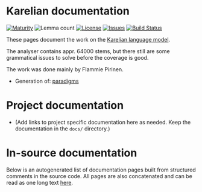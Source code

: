 # Karelian documentation

[![Maturity](https://img.shields.io/endpoint?url=https%3A%2F%2Fraw.githubusercontent.com%2Fgiellalt%2Flang-krl%2Fgh-pages%2Fmaturity.json)](https://giellalt.github.io/MaturityClassification.html)
![Lemma count](https://img.shields.io/endpoint?url=https%3A%2F%2Fraw.githubusercontent.com%2Fgiellalt%2Flang-krl%2Fgh-pages%2Flemmacount.json)
[![License](https://img.shields.io/github/license/giellalt/lang-krl)](https://github.com/giellalt/lang-krl/blob/main/LICENSE)
[![Issues](https://img.shields.io/github/issues/giellalt/lang-krl)](https://github.com/giellalt/lang-krl/issues)
[![Build Status](https://divvun-tc.giellalt.org/api/github/v1/repository/giellalt/lang-krl/main/badge.svg)](https://github.com/giellalt/lang-krl/actions)

These pages document the work on the [Karelian language model](https://github.com/giellalt/lang-krl). 

The analyser contains appr. 64000 stems, but there still are some
grammatical issues to solve before the coverage is good.

The work was done mainly by Flammie Pirinen.

* Generation of: [paradigms](http://giellatekno.uit.no/cgi/p-krl.fi.html)

# Project documentation

* (Add links to project specific documentation here as needed. Keep the documentation in the `docs/` directory.)

# In-source documentation

Below is an autogenerated list of documentation pages built from structured comments in the source code. All pages are also concatenated and can be read as one long text [here](krl.md).
